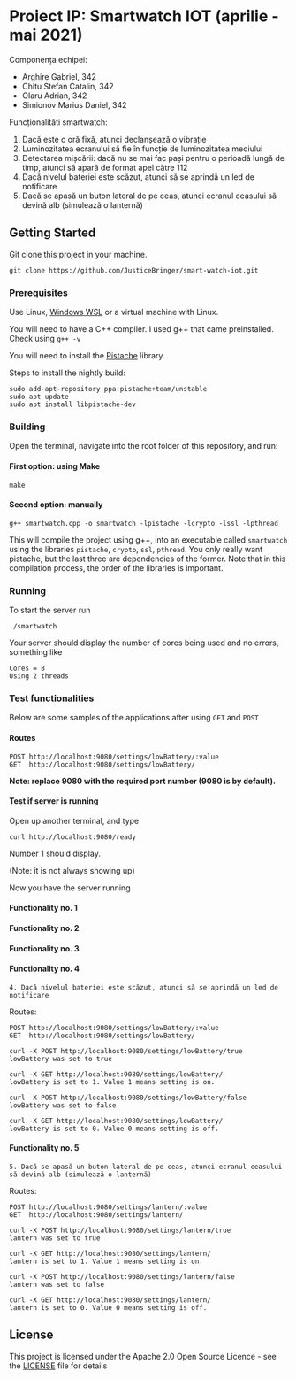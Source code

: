 # Proiect IP: Smartwatch IOT (aprilie - mai 2021)

Componența echipei:
 - Arghire Gabriel, 342
 - Chitu Stefan Catalin, 342
 - Olaru Adrian, 342
 - Simionov Marius Daniel, 342
     
Funcționalități smartwatch:
 1. Dacă este o oră fixă, atunci declanșează o vibrație
 2. Luminozitatea ecranului să fie în funcție de luminozitatea mediului
 3. Detectarea mișcării: dacă nu se mai fac pași pentru o perioadă lungă de timp, atunci să apară de format apel către 112
 4. Dacă nivelul bateriei este scăzut, atunci să se aprindă un led de notificare
 5. Dacă se apasă un buton lateral de pe ceas, atunci ecranul ceasului să devină alb (simulează o lanternă)

## Getting Started

Git clone this project in your machine.

```
git clone https://github.com/JusticeBringer/smart-watch-iot.git
```

### Prerequisites

Use Linux, [Windows WSL](https://docs.microsoft.com/en-us/windows/wsl/install-win10) or a virtual machine with Linux.

You will need to have a C++ compiler. I used g++ that came preinstalled. Check using `g++ -v`

You will need to install the [Pistache](https://github.com/pistacheio/pistache) library.

Steps to install the nightly build:

```
sudo add-apt-repository ppa:pistache+team/unstable
sudo apt update
sudo apt install libpistache-dev
```

### Building

Open the terminal, navigate into the root folder of this repository, and run:

#### First option: using Make

```
make
```

#### Second option: manually

```
g++ smartwatch.cpp -o smartwatch -lpistache -lcrypto -lssl -lpthread
```

This will compile the project using g++, into an executable called `smartwatch` using the libraries `pistache`, `crypto`, `ssl`, `pthread`. You only really want pistache, but the last three are dependencies of the former.
Note that in this compilation process, the order of the libraries is important.

### Running

To start the server run

```
./smartwatch
```

Your server should display the number of cores being used and no errors, something like

```
Cores = 8
Using 2 threads
```

### Test functionalities

Below are some samples of the applications after using `GET` and `POST`

#### Routes


```
POST http://localhost:9080/settings/lowBattery/:value
GET  http://localhost:9080/settings/lowBattery/
```

**Note: replace 9080 with the required port number (9080 is by default).**

#### Test if server is running

Open up another terminal, and type

```
curl http://localhost:9080/ready
```

Number 1 should display.

(Note: it is not always showing up)

Now you have the server running

#### Functionality no. 1

#### Functionality no. 2

#### Functionality no. 3

#### Functionality no. 4

```
4. Dacă nivelul bateriei este scăzut, atunci să se aprindă un led de notificare
```

Routes:

```
POST http://localhost:9080/settings/lowBattery/:value
GET  http://localhost:9080/settings/lowBattery/
```

```
curl -X POST http://localhost:9080/settings/lowBattery/true
lowBattery was set to true
```

```
curl -X GET http://localhost:9080/settings/lowBattery/     
lowBattery is set to 1. Value 1 means setting is on.
```

```
curl -X POST http://localhost:9080/settings/lowBattery/false
lowBattery was set to false
```

```
curl -X GET http://localhost:9080/settings/lowBattery/
lowBattery is set to 0. Value 0 means setting is off.
```

#### Functionality no. 5

```
5. Dacă se apasă un buton lateral de pe ceas, atunci ecranul ceasului să devină alb (simulează o lanternă)
```

Routes:

```
POST http://localhost:9080/settings/lantern/:value
GET  http://localhost:9080/settings/lantern/
```

```
curl -X POST http://localhost:9080/settings/lantern/true
lantern was set to true
```

```
curl -X GET http://localhost:9080/settings/lantern/ 
lantern is set to 1. Value 1 means setting is on.
```

```
curl -X POST http://localhost:9080/settings/lantern/false
lantern was set to false
```

```
curl -X GET http://localhost:9080/settings/lantern/ 
lantern is set to 0. Value 0 means setting is off.
```

## License

This project is licensed under the Apache 2.0 Open Source Licence - see the [LICENSE](LICENSE) file for details